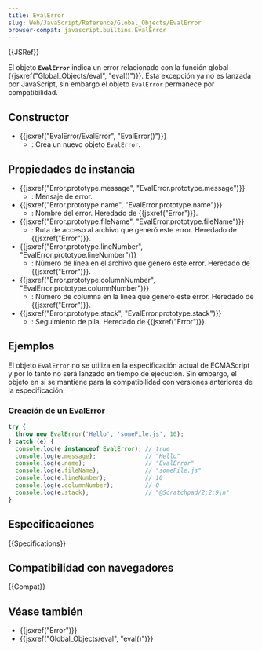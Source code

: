 ```yaml
---
title: EvalError
slug: Web/JavaScript/Reference/Global_Objects/EvalError
browser-compat: javascript.builtins.EvalError
---
```


{{JSRef}}

El objeto **`EvalError`** indica un error relacionado con la función global {{jsxref("Global_Objects/eval", "eval()")}}. Esta excepción ya no es lanzada por JavaScript, sin embargo el objeto `EvalError` permanece por compatibilidad.

## Constructor

- {{jsxref("EvalError/EvalError", "EvalError()")}}
  - : Crea un nuevo objeto `EvalError`.

## Propiedades de instancia

- {{jsxref("Error.prototype.message", "EvalError.prototype.message")}}
  - : Mensaje de error.
- {{jsxref("Error.prototype.name", "EvalError.prototype.name")}}
  - : Nombre del error. Heredado de {{jsxref("Error")}}.
- {{jsxref("Error.prototype.fileName", "EvalError.prototype.fileName")}}
  - : Ruta de acceso al archivo que generó este error. Heredado de {{jsxref("Error")}}.
- {{jsxref("Error.prototype.lineNumber", "EvalError.prototype.lineNumber")}}
  - : Número de línea en el archivo que generó este error. Heredado de {{jsxref("Error")}}.
- {{jsxref("Error.prototype.columnNumber", "EvalError.prototype.columnNumber")}}
  - : Número de columna en la línea que generó este error. Heredado de {{jsxref("Error")}}.
- {{jsxref("Error.prototype.stack", "EvalError.prototype.stack")}}
  - : Seguimiento de pila. Heredado de {{jsxref("Error")}}.

## Ejemplos

El objeto `EvalError` no se utiliza en la especificación actual de ECMAScript y por lo tanto no será lanzado en tiempo de ejecución. Sin embargo, el objeto en sí se mantiene para la compatibilidad con versiones anteriores de la especificación.

### Creación de un EvalError

```js
try {
  throw new EvalError('Hello', 'someFile.js', 10);
} catch (e) {
  console.log(e instanceof EvalError); // true
  console.log(e.message);              // "Hello"
  console.log(e.name);                 // "EvalError"
  console.log(e.fileName);             // "someFile.js"
  console.log(e.lineNumber);           // 10
  console.log(e.columnNumber);         // 0
  console.log(e.stack);                // "@Scratchpad/2:2:9\n"
}
```

## Especificaciones

{{Specifications}}

## Compatibilidad con navegadores

{{Compat}}

## Véase también

- {{jsxref("Error")}}
- {{jsxref("Global_Objects/eval", "eval()")}}
